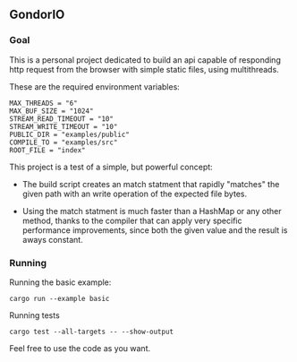 ## GondorIO

### Goal

This is a personal project dedicated to build an api capable of responding http request from the browser with simple static files, using multithreads.

These are the required environment variables:

    MAX_THREADS = "6"
    MAX_BUF_SIZE = "1024"
    STREAM_READ_TIMEOUT = "10"
    STREAM_WRITE_TIMEOUT = "10"
    PUBLIC_DIR = "examples/public"
    COMPILE_TO = "examples/src"
    ROOT_FILE = "index"

This project is a test of a simple, but powerful concept:

- The build script creates an match statment that rapidly "matches" the given path with an write operation of the expected file bytes.

- Using the match statment is much faster than a HashMap or any other method, thanks to the compiler that can apply very specific performance improvements, since both the given value and the result is aways constant.

### Running

Running the basic example:

    cargo run --example basic

Running tests

    cargo test --all-targets -- --show-output

Feel free to use the code as you want.